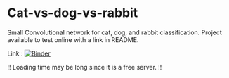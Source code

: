 # Cat-vs-dog-vs-rabbit
Small Convolutional network for cat, dog, and rabbit classification. Project available to test online with a link in README.


Link : [![Binder](https://mybinder.org/badge_logo.svg)](https://mybinder.org/v2/gh/Lledune/Cat-vs-dog/main?urlpath=%2Fvoila%2Frender%2Fapp.ipynb)

!! Loading time may be long since it is a free server. !!
